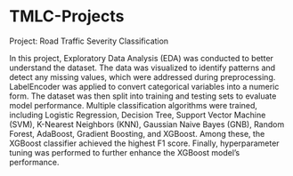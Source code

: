 # TMLC-Projects
Project: Road Traffic Severity Classification

In this project, Exploratory Data Analysis (EDA) was conducted to better understand the dataset. The data was visualized to identify patterns and detect any missing values, which were addressed during preprocessing. LabelEncoder was applied to convert categorical variables into a numeric form. The dataset was then split into training and testing sets to evaluate model performance.
Multiple classification algorithms were trained, including Logistic Regression, Decision Tree, Support Vector Machine (SVM), K-Nearest Neighbors (KNN), Gaussian Naive Bayes (GNB), Random Forest, AdaBoost, Gradient Boosting, and XGBoost. Among these, the XGBoost classifier achieved the highest F1 score. Finally, hyperparameter tuning was performed to further enhance the XGBoost model’s performance.
